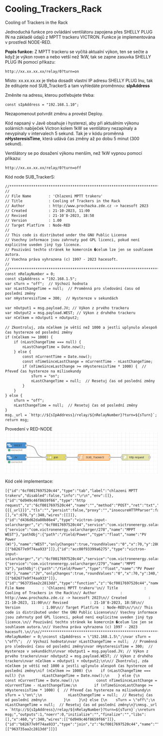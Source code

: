 # Cooling_Trackers_Rack

Cooling of Trackers in the Rack

Jednoduchá funkce pro ovládání ventilátoru zapojena přes SHELLY PLUG IN na základě údajů z MPTT trackeru VICTRON. Funkce je implementována v prostředí NODE-RED. 
 

**Popis funkce:** Z MPTT trackeru se vyčítá aktualní výkon, ten se sečte a když je výkon roven a nebo vetší než 1kW, tak se zapne zasuvka SHELLY PLUG IN pomocí příkazu: 

 
```
http://xx.xx.xx.xx/relay/0?turn=on 
 ```

Místo: xx.xx.xx.xx je třeba dosadit vlastní IP adresu SHELLY PLUG Inu, tak že editujete nod SUB_TrackerS a tam vyhledáte proměnnou: **sIpAddress** 
 

Změníte na adresu, kterou potřebujete třeba:  
```
const sIpAddress = "192.168.1.10"; 
```
Nezapomenout potvrdit změnu a provést Deploy.  

Kód napsaný v Javě obsahuje i hysterezi, aby při aktuálním výkonu solárních nabíječek Victron kolem 1kW se ventilátory nezapínaly a nevypínaly v intervalech 5 sekund. Tak je v kódu proměnná **nHysteresisTime**, která udává čas změny až po dobu 5 minut (300 sekund). 

Ventilátory se po dosažení výkonu menším, než 1kW vypnou pomocí příkazu: 
```
http://xx.xx.xx.xx/relay/0?turn=off
```

Kód node SUB_TrackerS:
```
//*****************************************************************************
//
// File Name        : 'Chlazeni MPTT trakeru'
// Title            : Cooling of Trackers in the Rack
// Author           : http://www.prochazka.zde.cz -> hacesoft 2023
// Created          : 21-10-2023, 11:00
// Revised          : 21-10¨8-2023, 18:58
// Version          : 1.00
// Target Platfirm  : Node-RED
//
// This code is distributed under the GNU Public License
// Vsechny informace jsou zahrnuty pod GPL licenci, pokud není explicitne uveden jiný typ licence.
// Pouzivání techto stránek ke komercním �celum lze jen se souhlasem autora.
// Vsechna práva vyhrazena (c) 1997 - 2023 hacesoft.
//
//*****************************************************************************
const nRelayNumber = 0;
const sIpAddress = "192.168.1.5";
var sTurn = "off";  // Výchozí hodnota
var nLastChangeTime = null;  // Proměnná pro sledování času od poslední změny
var nHysteresisTime = 300;  // Hystereze v sekundách

var nOutput1 = msg.payload.JV; // Výkon z prvého trackeru
var nOutput2 = msg.payload.WEST; // Výkon z druhého trackeru
var nCelkem = nOutput1 + nOutput2;

// Zkontroluj, zda nCelkem je větší než 1000 a jestli uplynulo alespoň čas hystereze od poslední změny
if (nCelkem >= 1000) {
    if (nLastChangeTime === null) {
        nLastChangeTime = Date.now();
    } else {
        const nCurrentTime = Date.now();
        const nTimeSinceLastChange = nCurrentTime - nLastChangeTime;
        if (nTimeSinceLastChange >= nHysteresisTime * 1000) {  // Převeď čas hystereze na milisekundy
            sTurn = "on";
            nLastChangeTime = null;  // Resetuj čas od poslední změny
        }
    }
} else {
    sTurn = "off";
    nLastChangeTime = null;  // Resetuj čas od poslední změny
}
msg._url = `http://${sIpAddress}/relay/${nRelayNumber}?turn=${sTurn}`;
return msg;
```

Provedení v RED-NODE
![Colling_node_red.png](./Colling_node_red.png)


Kód celé implementace:
```
[{"id":"6cf0017697520c44","type":"tab","label":"chlazeni MPTT trakeru","disabled":false,"info":"\r\n","env":[]},{"id":"6d949c46f8659f66","type":"http request","z":"6cf0017697520c44","name":"","method":"POST","ret":"txt","paytoqs":"ignore","url":"{{{_url}}}","tls":"","persist":false,"proxy":"","insecureHTTPParser":false,"authType":"","senderr":false,"headers":[],"x":670,"y":340,"wires":[[]]},{"id":"d436d62da80b86e4","type":"victron-input-solarcharger","z":"6cf0017697520c44","service":"com.victronenergy.solarcharger/278","path":"/Yield/Power","serviceObj":{"service":"com.victronenergy.solarcharger/278","name":"MPPT WEST"},"pathObj":{"path":"/Yield/Power","type":"float","name":"PV Power (W)"},"name":"WEST","onlyChanges":true,"roundValues":"0","x":70,"y":280,"wires":[["b82677e9f74aa933"]]},{"id":"acc00f93399a6275","type":"victron-input-solarcharger","z":"6cf0017697520c44","service":"com.victronenergy.solarcharger/279","path":"/Yield/Power","serviceObj":{"service":"com.victronenergy.solarcharger/279","name":"MPPT VJ"},"pathObj":{"path":"/Yield/Power","type":"float","name":"PV Power (W)"},"name":"JV","onlyChanges":true,"roundValues":"0","x":70,"y":340,"wires":[["b82677e9f74aa933"]]},{"id":"963735aa2c2813dd","type":"function","z":"6cf0017697520c44","name":"SUB_TrackerS","func":"//*****************************************************************************\n//\n// File Name        : 'Chlazeni MPTT trakeru'\n// Title            : Cooling of Trackers in the Rack\n// Author           : http://www.prochazka.zde.cz -> hacesoft 2023\n// Created          : 21-10-2023, 11:00\n// Revised          : 21-10¨8-2023, 18:58\n// Version          : 1.00\n// Target Platfirm  : Node-RED\n//\n// This code is distributed under the GNU Public License\n// Vsechny informace jsou zahrnuty pod GPL licenci, pokud není explicitne uveden jiný typ licence.\n// Pouzivání techto stránek ke komercním �celum lze jen se souhlasem autora.\n// Vsechna práva vyhrazena (c) 1997 - 2023 hacesoft.\n//\n//*****************************************************************************\nconst nRelayNumber = 0;\nconst sIpAddress = \"192.168.1.5\";\nvar sTurn = \"off\";  // Výchozí hodnota\nvar nLastChangeTime = null;  // Proměnná pro sledování času od poslední změny\nvar nHysteresisTime = 300;  // Hystereze v sekundách\n\nvar nOutput1 = msg.payload.JV; // Výkon z prvého trackeru\nvar nOutput2 = msg.payload.WEST; // Výkon z druhého trackeru\nvar nCelkem = nOutput1 + nOutput2;\n\n// Zkontroluj, zda nCelkem je větší než 1000 a jestli uplynulo alespoň čas hystereze od poslední změny\nif (nCelkem >= 1000) {\n    if (nLastChangeTime === null) {\n        nLastChangeTime = Date.now();\n    } else {\n        const nCurrentTime = Date.now();\n        const nTimeSinceLastChange = nCurrentTime - nLastChangeTime;\n        if (nTimeSinceLastChange >= nHysteresisTime * 1000) {  // Převeď čas hystereze na milisekundy\n            sTurn = \"on\";\n            nLastChangeTime = null;  // Resetuj čas od poslední změny\n        }\n    }\n} else {\n    sTurn = \"off\";\n    nLastChangeTime = null;  // Resetuj čas od poslední změny\n}\nmsg._url = `http://${sIpAddress}/relay/${nRelayNumber}?turn=${sTurn}`;\nreturn msg;","outputs":1,"noerr":0,"initialize":"","finalize":"","libs":[],"x":460,"y":340,"wires":[["6d949c46f8659f66"]]},{"id":"b82677e9f74aa933","type":"join","z":"6cf0017697520c44","name":"","mode":"custom","build":"object","property":"payload","propertyType":"msg","key":"topic","joiner":"\\n","joinerType":"str","accumulate":true,"timeout":"","count":"2","reduceRight":false,"reduceExp":"","reduceInit":"","reduceInitType":"","reduceFixup":"","x":270,"y":340,"wires":[["963735aa2c2813dd"]]}]
```
